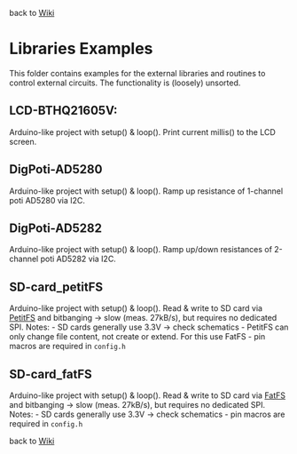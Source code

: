 back to [Wiki](https://github.com/gicking/STM8_templates/wiki)


Libraries Examples
=================

This folder contains examples for the external libraries and routines to control external circuits. 
The functionality is (loosely) unsorted.

LCD-BTHQ21605V:
----------
  Arduino-like project with setup() & loop(). 
  Print current millis() to the LCD screen. 


DigPoti-AD5280
----------
  Arduino-like project with setup() & loop(). 
  Ramp up resistance of 1-channel poti AD5280 via I2C. 


DigPoti-AD5282
----------
  Arduino-like project with setup() & loop(). 
  Ramp up/down resistances of 2-channel poti AD5282 via I2C. 


SD-card_petitFS
----------
  Arduino-like project with setup() & loop(). 
  Read & write to SD card via [PetitFS](http://elm-chan.org/fsw/ff/00index_p.html) 
  and bitbanging -> slow (meas. 27kB/s), but requires no dedicated SPI.
  Notes:
    - SD cards generally use 3.3V -> check schematics
    - PetitFS can only change file content, not create or extend. For this use FatFS
    - pin macros are required in `config.h`


SD-card_fatFS
----------
  Arduino-like project with setup() & loop(). 
  Read & write to SD card via [FatFS](http://www.elm-chan.org/fsw/ff/00index_e.html)
  and bitbanging -> slow (meas. 27kB/s), but requires no dedicated SPI.
  Notes:
    - SD cards generally use 3.3V -> check schematics
    - pin macros are required in `config.h`


back to [Wiki](https://github.com/gicking/STM8_templates/wiki)

